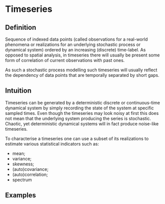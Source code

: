 # Timeseries

## Definition
Sequence of indexed data points (called observations for a real-world phenomena or realizations for an underlying stochastic process or dynamical system) ordered by an increasing (discrete) time-label. As opposed to spatial analysis, in timeseries there will usually be present some form of correlation of current observations with past ones. 

As such a stochastic process modelling such timeseries will usually reflect the dependency of data points that are temporally separated by short gaps.

## Intuition
Timeseries can be generated by a deterministic discrete or continuous-time dynamical system by simply recording the state of the system at specific sampled times. Even though the timeseries may look noisy at first this does not mean that the underlying system producing the series is stochastic. Chaotic, yet deterministic dynamical systems will in fact produce noise-like timeseries. 

To characterise a timeseries one can use a subset of its realizations to estimate various statistical indicators such as:
- mean;
- variance;
- skewness;
- (auto)covariance;
- (auto)correlation;
- spectrum

## Examples
